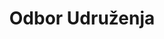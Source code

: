 ---
title: "Odbor Udruženja"
description: "Članovi odbora Bosanskog Udruženja Lausanne"
layout: "committee"
leadership:
  - role: "Vjersko Vođstvo"
    title: "Imam"
    name: "Ejjub Tulić"
  - role: "Predsjedništvo"
    title: "Predsjednik"
    name: "Miralem Idrizović"
members:
  - department: "Potpredsjedništvo"
    positions:
      - title: "Potpredsjednik"
        name: "Semir Hajruli"
  - department: "Blagajna"
    positions:
      - title: "Blagajnik"
        name: "Hamed Salkić"
      - title: "Zamjenik blagajnika"
        name: "Mirzet Hrnjić"
  - department: "Sekretarijat"
    positions:
      - title: "Sekretar"
        name: "Hasan Ahmetović"
      - title: "Zamjenik sekretara"
        name: "Mirfet Orić"
  - department: "Tehnička Odgovornost"
    positions:
      - title: "Tehnički odgovorni"
        name: "Ševko Bećirović"
---